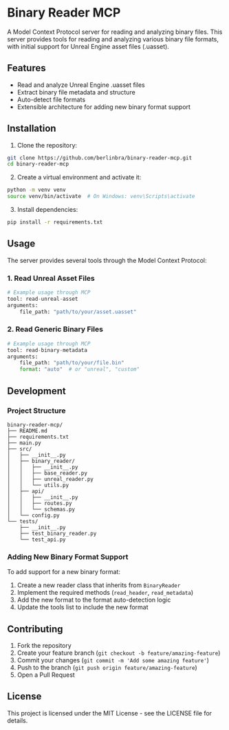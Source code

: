 # Binary Reader MCP

A Model Context Protocol server for reading and analyzing binary files. This server provides tools for reading and analyzing various binary file formats, with initial support for Unreal Engine asset files (.uasset).

## Features

- Read and analyze Unreal Engine .uasset files
- Extract binary file metadata and structure
- Auto-detect file formats
- Extensible architecture for adding new binary format support

## Installation

1. Clone the repository:
```bash
git clone https://github.com/berlinbra/binary-reader-mcp.git
cd binary-reader-mcp
```

2. Create a virtual environment and activate it:
```bash
python -m venv venv
source venv/bin/activate  # On Windows: venv\Scripts\activate
```

3. Install dependencies:
```bash
pip install -r requirements.txt
```

## Usage

The server provides several tools through the Model Context Protocol:

### 1. Read Unreal Asset Files

```python
# Example usage through MCP
tool: read-unreal-asset
arguments:
    file_path: "path/to/your/asset.uasset"
```

### 2. Read Generic Binary Files

```python
# Example usage through MCP
tool: read-binary-metadata
arguments:
    file_path: "path/to/your/file.bin"
    format: "auto"  # or "unreal", "custom"
```

## Development

### Project Structure

```
binary-reader-mcp/
├── README.md
├── requirements.txt
├── main.py
├── src/
│   ├── __init__.py
│   ├── binary_reader/
│   │   ├── __init__.py
│   │   ├── base_reader.py
│   │   ├── unreal_reader.py
│   │   └── utils.py
│   ├── api/
│   │   ├── __init__.py
│   │   ├── routes.py
│   │   └── schemas.py
│   └── config.py
└── tests/
    ├── __init__.py
    ├── test_binary_reader.py
    └── test_api.py
```

### Adding New Binary Format Support

To add support for a new binary format:

1. Create a new reader class that inherits from `BinaryReader`
2. Implement the required methods (`read_header`, `read_metadata`)
3. Add the new format to the format auto-detection logic
4. Update the tools list to include the new format

## Contributing

1. Fork the repository
2. Create your feature branch (`git checkout -b feature/amazing-feature`)
3. Commit your changes (`git commit -m 'Add some amazing feature'`)
4. Push to the branch (`git push origin feature/amazing-feature`)
5. Open a Pull Request

## License

This project is licensed under the MIT License - see the LICENSE file for details.